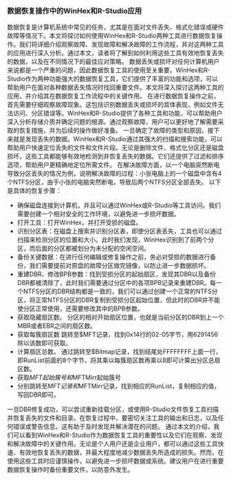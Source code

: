 ### 数据恢复操作中的WinHex和R-Studio应用
数据恢复是计算机系统中常见的任务，尤其是在面对文件丢失、格式化错误或硬件故障等情况下。本文将探讨如何使用WinHex和R-Studio两种工具进行数据恢复操作。我们将详细介绍观察故障、发现故障和解决故障的工作流程，并对这两种工具的应用进行深入分析。通过本文，读者将了解到如何利用这些工具有效地恢复丢失的数据，以及在不同情况下的最佳应对策略。
数据丢失或损坏对任何计算机用户来说都是一个严重的问题，因此数据恢复工具的使用至关重要。WinHex和R-Studio作为两种功能强大的数据恢复工具，它们提供了丰富的功能和选项，可以帮助用户在面对各种数据丢失情况时找回重要文件。本文将深入探讨这两种工具的应用，并介绍其在数据恢复工作流程中的关键作用。
在进行数据恢复操作之前，首先需要仔细观察故障现象。这包括识别数据丢失或损坏的具体表现，例如文件无法访问、分区错误等。WinHex和R-Studio提供了各种工具和功能，可以帮助用户深入分析存储介质并确定问题的根源。通过观察故障，用户可以更好地了解需要采取的恢复措施，并为后续的操作做好准备。
一旦确定了故障的类型和原因，接下来就是发现丢失的数据。WinHex和R-Studio通过其强大的扫描和搜索功能，可以帮助用户快速定位丢失的文件和文件片段。无论是删除文件、格式化分区还是磁盘损坏，这些工具都能够有效地检测到并恢复丢失的数据。它们还提供了过滤和排序选项，帮助用户更精确地定位所需文件。
在解决故障方面，以一个电脑突然断电导致分区丢失的情况为例，说明解决故障的过程：小张电脑上的一个磁盘中含有4个NTFS分区，由于小张的电脑突然断电，导致后两个NTFS分区全部丢失。
以下是具体的恢复步骤：
- 确保磁盘连接到计算机，并且可以通过WinHex或R-Studio等工具访问。我们需要创建一个相对安全的工作环境，以避免进一步损坏数据。
- 打开工具：打开WinHex，并打开受损的磁盘。
- 识别分区表：在磁盘上搜索并识别分区表，即使分区表丢失，工具也可以通过扫描来检测分区的位置和大小。此时我们发现，WinHex识别到了前两个分区，而后面的分区都被划分为未分配的空闲空间。
- 备份关键数据：在进行任何编辑或修复操作之前，务必对受损的数据进行备份，我们需要提前对原盘的故障分区做完镜像，以防止进一步数据损坏。
- 重建DBR、修改BPB参数：找到受损分区的起始扇区，发现其DBR以及备份DBR都被清除了，此时我们需要通过分区中的各项BPB记录来重建DBR。每一个NTFS分区的DBR结构都是一致的，我们可以通过创建一个正常的NTFS分区，将正常NTFS分区的DBR复制到受损分区起始位置，但此时的DBR并不能使分区正常使用，还需要修改其中的BPB参数。
- 获取隐藏扇区数。
分区的相对开始扇区位置，也就是当前分区的DBR到上一个MBR或者EBR之间的扇区数。
- 获取每簇扇区数
跳转至$MFT记录，找到0x14行的02-05字节，用6291456除以该数即可获取。
- 计算扇区总数。
通过跳转至$Bitmap记录，找到结尾处FFFFFFFF上面一行，即RunList前面的8个字节，将其乘以每簇扇区数再乘以8即可计算出分区总扇区数。
- 获取$MFT起始簇号和$MFTMirr起始簇号
- 分别跳转至$MFT记录和$MFTMirr记录，找到相应的RunList，复制相应的值，写回DBR即可。

一旦DBR修复成功，可以尝试重新挂载分区，或使用R-Studio文件恢复工具扫描并恢复丢失的文件和目录。在恢复过程中，要密切关注工具的输出和日志，以及任何错误或警告信息。这有助于及时发现并解决潜在的问题。
通过本文的介绍，我们可以看到WinHex和R-Studio作为数据恢复工具的重要性以及它们在观察、发现和解决故障中的关键作用。无论是个人用户还是企业用户，都可以通过这些工具快速、有效地恢复丢失的数据，并最大程度地减少数据丢失所造成的损失。然而，在使用这些工具时应谨慎操作，以避免进一步损坏数据或系统。建议用户在进行重要数据恢复操作时备份重要文件，以防意外发生。
